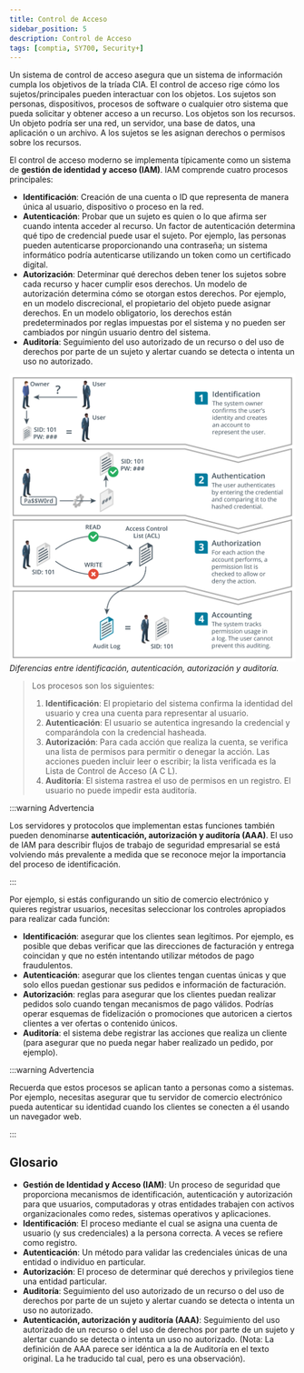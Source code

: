 ```yaml
---
title: Control de Acceso
sidebar_position: 5
description: Control de Acceso
tags: [comptia, SY700, Security+]
---
```


Un sistema de control de acceso asegura que un sistema de información cumpla los objetivos de la tríada CIA. El control de acceso rige cómo los sujetos/principales pueden interactuar con los objetos. Los sujetos son personas, dispositivos, procesos de software o cualquier otro sistema que pueda solicitar y obtener acceso a un recurso. Los objetos son los recursos. Un objeto podría ser una red, un servidor, una base de datos, una aplicación o un archivo. A los sujetos se les asignan derechos o permisos sobre los recursos.

El control de acceso moderno se implementa típicamente como un sistema de **gestión de identidad y acceso (IAM)**. IAM comprende cuatro procesos principales:

- **Identificación**: Creación de una cuenta o ID que representa de manera única al usuario, dispositivo o proceso en la red.
- **Autenticación**: Probar que un sujeto es quien o lo que afirma ser cuando intenta acceder al recurso. Un factor de autenticación determina qué tipo de credencial puede usar el sujeto. Por ejemplo, las personas pueden autenticarse proporcionando una contraseña; un sistema informático podría autenticarse utilizando un token como un certificado digital.
- **Autorización**: Determinar qué derechos deben tener los sujetos sobre cada recurso y hacer cumplir esos derechos. Un modelo de autorización determina cómo se otorgan estos derechos. Por ejemplo, en un modelo discrecional, el propietario del objeto puede asignar derechos. En un modelo obligatorio, los derechos están predeterminados por reglas impuestas por el sistema y no pueden ser cambiados por ningún usuario dentro del sistema.
- **Auditoría**: Seguimiento del uso autorizado de un recurso o del uso de derechos por parte de un sujeto y alertar cuando se detecta o intenta un uso no autorizado.

![img-3](./img/img-3.png)
*Diferencias entre identificación, autenticación, autorización y auditoría.*

> Los procesos son los siguientes:
>
> 1. **Identificación**: El propietario del sistema confirma la identidad del usuario y crea una cuenta para representar al usuario.
> 2. **Autenticación**: El usuario se autentica ingresando la credencial y comparándola con la credencial hasheada.
> 3. **Autorización**: Para cada acción que realiza la cuenta, se verifica una lista de permisos para permitir o denegar la acción. Las acciones pueden incluir leer o escribir; la lista verificada es la Lista de Control de Acceso (A C L).
> 4. **Auditoría**: El sistema rastrea el uso de permisos en un registro. El usuario no puede impedir esta auditoría.

:::warning Advertencia

Los servidores y protocolos que implementan estas funciones también pueden denominarse **autenticación, autorización y auditoría (AAA)**. El uso de IAM para describir flujos de trabajo de seguridad empresarial se está volviendo más prevalente a medida que se reconoce mejor la importancia del proceso de identificación.

:::

Por ejemplo, si estás configurando un sitio de comercio electrónico y quieres registrar usuarios, necesitas seleccionar los controles apropiados para realizar cada función:

- **Identificación**: asegurar que los clientes sean legítimos. Por ejemplo, es posible que debas verificar que las direcciones de facturación y entrega coincidan y que no estén intentando utilizar métodos de pago fraudulentos.
- **Autenticación**: asegurar que los clientes tengan cuentas únicas y que solo ellos puedan gestionar sus pedidos e información de facturación.
- **Autorización**: reglas para asegurar que los clientes puedan realizar pedidos solo cuando tengan mecanismos de pago válidos. Podrías operar esquemas de fidelización o promociones que autoricen a ciertos clientes a ver ofertas o contenido únicos.
- **Auditoría**: el sistema debe registrar las acciones que realiza un cliente (para asegurar que no pueda negar haber realizado un pedido, por ejemplo).

:::warning Advertencia

Recuerda que estos procesos se aplican tanto a personas como a sistemas. Por ejemplo, necesitas asegurar que tu servidor de comercio electrónico pueda autenticar su identidad cuando los clientes se conecten a él usando un navegador web.

:::

## Glosario

- **Gestión de Identidad y Acceso (IAM)**: Un proceso de seguridad que proporciona mecanismos de identificación, autenticación y autorización para que usuarios, computadoras y otras entidades trabajen con activos organizacionales como redes, sistemas operativos y aplicaciones.
- **Identificación**: El proceso mediante el cual se asigna una cuenta de usuario (y sus credenciales) a la persona correcta. A veces se refiere como registro.
- **Autenticación**: Un método para validar las credenciales únicas de una entidad o individuo en particular.
- **Autorización**: El proceso de determinar qué derechos y privilegios tiene una entidad particular.
- **Auditoría**: Seguimiento del uso autorizado de un recurso o del uso de derechos por parte de un sujeto y alertar cuando se detecta o intenta un uso no autorizado.
- **Autenticación, autorización y auditoría (AAA)**: Seguimiento del uso autorizado de un recurso o del uso de derechos por parte de un sujeto y alertar cuando se detecta o intenta un uso no autorizado. (Nota: La definición de AAA parece ser idéntica a la de Auditoría en el texto original. La he traducido tal cual, pero es una observación).
